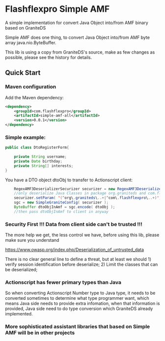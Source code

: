 Flashflexpro Simple AMF
=========================

A simple implementation for convert Java Object into/from AMF binary based on GraniteDS

Simple AMF does one thing, to convert Java Object into/from AMF byte array java.nio.ByteBuffer.

This lib is using a copy from GraniteDS's source, make as few changes as possible, please see the history for details.


Quick Start
-----------


### Maven configuration

Add the Maven dependency:

```xml
<dependency>
    <groupId>com.flashflexpro</groupId>
    <artifactId>simple-amf-all</artifactId>
    <version>0.0.1</version>
</dependency>
```


### Simple example:

```java
public class DtoRegisterForm{
    
    private String username;
    private Date birthday;
    private String[] interests;
}
```


You have a DTO object dtoObj to transfer to Actionscript client:

```java
    RegexAMF3DeserializerSecurizer securizer = new RegexAMF3DeserializerSecurizer();
    //only deserialize Java Classes in package org.graniteds and com.flashflexpro
    securizer.setParam( '(^org\.graniteds\..+|^com\.flashflexpro\..+)');
    sgc = new SimpleGraniteConfig( securizer );
    ByteBuffer dtoObjInAmf = sgc.encode( dtoObj );
    //then pass dtoObjInAmf to client in anyway
```

### Security First !!! Data from client side can't be trusted !!! 

The more help we get, the less control we have, before using this lib, please make sure you understand 

https://www.owasp.org/index.php/Deserialization_of_untrusted_data
 
There is no clear general line to define a threat, but at least we should 1) verify session identification before deserialize; 2) Limit the classes that can be deserialized;


### Actionscript has fewer primary types than Java 

So when converting Actionscript Number type to Java type, it needs to be converted sometimes to determine what type programmer want, which means Java side needs to provide extra infomation, when that information is provided, Java side need to do type conversion which GraniteDS already implemented.

### More sophisticated assistant libraries that based on Simple AMF will be in other projects